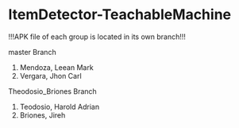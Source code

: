 # ItemDetector-TeachableMachine

!!!APK file of each group is located in its own branch!!!

master Branch
1. Mendoza, Leean Mark
2. Vergara, Jhon Carl
   
Theodosio_Briones Branch
1. Teodosio, Harold Adrian
2. Briones, Jireh
